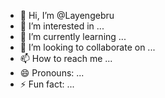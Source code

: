 - 👋 Hi, I’m @Layengebru
- 👀 I’m interested in ...
- 🌱 I’m currently learning ...
- 💞️ I’m looking to collaborate on ...
- 📫 How to reach me ...
- 😄 Pronouns: ...
- ⚡ Fun fact: ...

<!---
Layengebru/Layengebru is a ✨ special ✨ repository because its `README.md` (this file) appears on your GitHub profile.
You can click the Preview link to take a look at your changes.
--->
